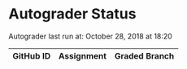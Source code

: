 # Autograder Status
Autograder last run at: October 28, 2018 at 18:20

| GitHub ID | Assignment | Graded Branch |
|-----------|------------|---------------|
